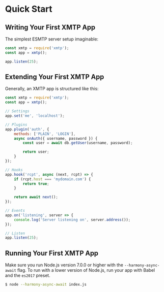 # Quick Start

## Writing Your First XMTP App

The simplest ESMTP server setup imaginable:

```js
const xmtp = require('xmtp');
const app = xmtp();

app.listen(25);
```

## Extending Your First XMTP App

Generally, an XMTP app is structured like this:

```js
const xmtp = require('xmtp');
const app = xmtp();

// Settings
app.set('me', 'localhost');

// Plugins
app.plugin('auth', {
	methods: ['PLAIN', 'LOGIN'],
	async onAuth({ username, password }) {
		const user = await db.getUser(username, password);

		return user;
	}
});

// Hooks
app.hook('rcpt', async (next, rcpt) => {
	if (rcpt.host === 'mydomain.com') {
		return true;
	}

	return await next();
});

// Events
app.on('listening', server => {
	console.log('Server listening on', server.address());
});

// Listen
app.listen(25);
```

## Running Your First XMTP App

Make sure you run Node.js version 7.0.0 or higher with the `--harmony-async-await` flag. To run with a lower version of Node.js, run your app with Babel and the `es2017` preset.

```bash
$ node --harmony-async-await index.js
```
